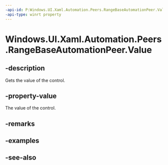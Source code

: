 ```yaml
---
-api-id: P:Windows.UI.Xaml.Automation.Peers.RangeBaseAutomationPeer.Value
-api-type: winrt property
---
```


<!-- Property syntax
public double Value { get; }
-->

# Windows.UI.Xaml.Automation.Peers.RangeBaseAutomationPeer.Value

## -description
Gets the value of the control.



## -property-value
The value of the control.

## -remarks

## -examples

## -see-also
